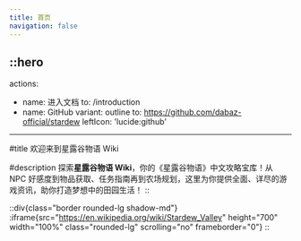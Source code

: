 ```yaml
---
title: 首页
navigation: false
---
```


::hero
---
actions:
  - name: 进入文档
    to: /introduction
  - name: GitHub
    variant: outline
    to: https://github.com/dabaz-official/stardew
    leftIcon: 'lucide:github'
---

#title
欢迎来到星露谷物语 Wiki

#description
探索**星露谷物语 Wiki**，你的《星露谷物语》中文攻略宝库！从 NPC 好感度到物品获取、任务指南再到农场规划，这里为你提供全面、详尽的游戏资讯，助你打造梦想中的田园生活！
::

::div{class="border rounded-lg shadow-md"}
  :iframe{src="https://en.wikipedia.org/wiki/Stardew_Valley" height="700" width="100%" class="rounded-lg" scrolling="no" frameborder="0"}
::
